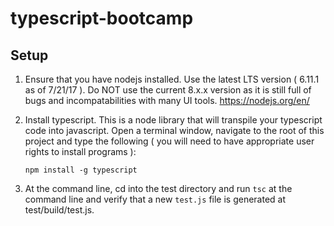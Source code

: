 # typescript-bootcamp

## Setup

1.  Ensure that you have nodejs installed. Use the latest LTS version ( 6.11.1 as of 7/21/17 ).  Do NOT use the current 8.x.x version as it is still full of bugs and incompatabilities with many UI tools. https://nodejs.org/en/

2.  Install typescript.  This is a node library that will transpile your typescript code into javascript. Open a terminal window, navigate to the root of this project and type the following ( you will need to have appropriate user rights to install programs ): 

    ```
    npm install -g typescript
    ```

3. At the command line, cd into the test directory and run `tsc` at the command line and verify that a new `test.js` file is generated at test/build/test.js.  
